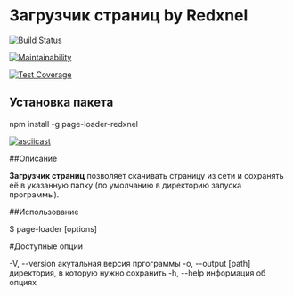 # Загрузчик страниц by Redxnel

[![Build Status](https://travis-ci.org/Redxnel/project-lvl3-s418.svg?branch=master)](https://travis-ci.org/Redxnel/project-lvl3-s418)

[![Maintainability](https://api.codeclimate.com/v1/badges/065b0ef186022d299af1/maintainability)](https://codeclimate.com/github/Redxnel/project-lvl3-s418/maintainability)

[![Test Coverage](https://api.codeclimate.com/v1/badges/065b0ef186022d299af1/test_coverage)](https://codeclimate.com/github/Redxnel/project-lvl3-s418/test_coverage)

## Установка пакета
npm install -g page-loader-redxnel

[![asciicast](https://asciinema.org/a/3JHSSrRzBXZyu3b09OZGpCNTk.svg)](https://asciinema.org/a/3JHSSrRzBXZyu3b09OZGpCNTk)

##Описание

**Загрузчик страниц** позволяет скачивать страницу из сети и сохранять её в указанную папку (по умолчанию в директорию запуска программы).

##Использование

$ page-loader [options] <page>

#Доступные опции

  -V, --version        акутальная версия пргограммы
  -o, --output [path]  директория, в которую нужно сохранить
  -h, --help           информация об опциях